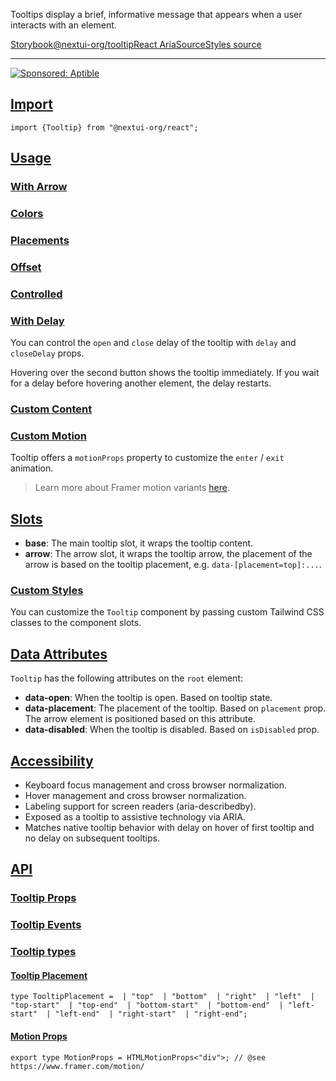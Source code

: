 Tooltips display a brief, informative message that appears when a user interacts with an element.

[Storybook](https://storybook.nextui.org/?path=/story/components-tooltip)[@nextui-org/tooltip](https://www.npmjs.com/package/@nextui-org/tooltip)[React Aria](https://react-spectrum.adobe.com/react-aria/useTooltipTrigger.html)[Source](https://github.com/nextui-org/nextui/tree/feat/v2/packages/components/tooltip)[Styles source](https://github.com/nextui-org/nextui/tree/feat/v2/packages/core/theme/src/components/popover.ts)

___

[![Sponsored: Aptible](https://media.ethicalads.io/media/images/2023/08/No_Infra_Ad_1.jpg)](https://server.ethicalads.io/proxy/click/5202/9a56e6dd-807a-4318-ba54-a8a533144889/)

## [Import](https://nextui.org/docs/components/tooltip#import)

```
import {Tooltip} from "@nextui-org/react";
```

## [Usage](https://nextui.org/docs/components/tooltip#usage)

### [With Arrow](https://nextui.org/docs/components/tooltip#with-arrow)

### [Colors](https://nextui.org/docs/components/tooltip#colors)

### [Placements](https://nextui.org/docs/components/tooltip#placements)

### [Offset](https://nextui.org/docs/components/tooltip#offset)

### [Controlled](https://nextui.org/docs/components/tooltip#controlled)

### [With Delay](https://nextui.org/docs/components/tooltip#with-delay)

You can control the `open` and `close` delay of the tooltip with `delay` and `closeDelay` props.

Hovering over the second button shows the tooltip immediately. If you wait for a delay before hovering another element, the delay restarts.

### [Custom Content](https://nextui.org/docs/components/tooltip#custom-content)

### [Custom Motion](https://nextui.org/docs/components/tooltip#custom-motion)

Tooltip offers a `motionProps` property to customize the `enter` / `exit` animation.

> Learn more about Framer motion variants [here](https://www.framer.com/motion/animation/#variants).

## [Slots](https://nextui.org/docs/components/tooltip#slots)

-   **base**: The main tooltip slot, it wraps the tooltip content.
-   **arrow**: The arrow slot, it wraps the tooltip arrow, the placement of the arrow is based on the tooltip placement, e.g. `data-[placement=top]:...`.

### [Custom Styles](https://nextui.org/docs/components/tooltip#custom-styles)

You can customize the `Tooltip` component by passing custom Tailwind CSS classes to the component slots.

## [Data Attributes](https://nextui.org/docs/components/tooltip#data-attributes)

`Tooltip` has the following attributes on the `root` element:

-   **data-open**: When the tooltip is open. Based on tooltip state.
-   **data-placement**: The placement of the tooltip. Based on `placement` prop. The arrow element is positioned based on this attribute.
-   **data-disabled**: When the tooltip is disabled. Based on `isDisabled` prop.

## [Accessibility](https://nextui.org/docs/components/tooltip#accessibility)

-   Keyboard focus management and cross browser normalization.
-   Hover management and cross browser normalization.
-   Labeling support for screen readers (aria-describedby).
-   Exposed as a tooltip to assistive technology via ARIA.
-   Matches native tooltip behavior with delay on hover of first tooltip and no delay on subsequent tooltips.

## [API](https://nextui.org/docs/components/tooltip#api)

### [Tooltip Props](https://nextui.org/docs/components/tooltip#tooltip-props)

### [Tooltip Events](https://nextui.org/docs/components/tooltip#tooltip-events)

### [Tooltip types](https://nextui.org/docs/components/tooltip#tooltip-types)

#### [Tooltip Placement](https://nextui.org/docs/components/tooltip#tooltip-placement)

```
type TooltipPlacement =  | "top"  | "bottom"  | "right"  | "left"  | "top-start"  | "top-end"  | "bottom-start"  | "bottom-end"  | "left-start"  | "left-end"  | "right-start"  | "right-end";
```

#### [Motion Props](https://nextui.org/docs/components/tooltip#motion-props)

```
export type MotionProps = HTMLMotionProps<"div">; // @see https://www.framer.com/motion/
```